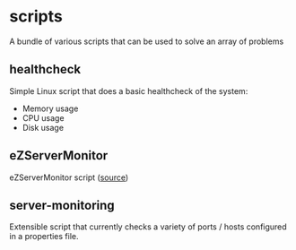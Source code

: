 # scripts
A bundle of various scripts that can be used to solve an array of problems

## healthcheck
Simple Linux script that does a basic healthcheck of the system:

- Memory usage
- CPU usage
- Disk usage

## eZServerMonitor
eZServerMonitor script ([source](ezservermonitor.com))

## server-monitoring
Extensible script that currently checks a variety of ports / hosts configured in a properties file.